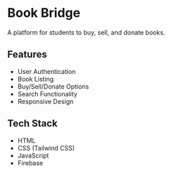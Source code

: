 # Book Bridge

A platform for students to buy, sell, and donate books.

## Features
- User Authentication
- Book Listing
- Buy/Sell/Donate Options
- Search Functionality
- Responsive Design

## Tech Stack
- HTML
- CSS (Tailwind CSS)
- JavaScript
- Firebase
